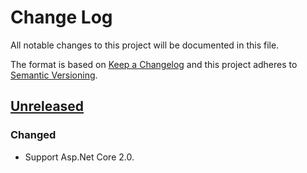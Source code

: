 ﻿# Change Log
All notable changes to this project will be documented in this file.

The format is based on [Keep a Changelog](http://keepachangelog.com/)
and this project adheres to [Semantic Versioning](http://semver.org/).

## [Unreleased]
### Changed
- Support Asp.Net Core 2.0.

[Unreleased]: https://github.com/mrahhal/MR.AspNetCore.Jobs/compare/1.0.0...HEAD
[1.0.0]: https://github.com/mrahhal/MR.AspNetCore.Jobs/compare/1.0.0...0.3.1
